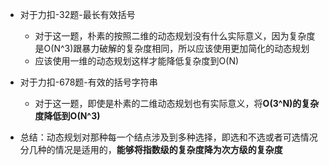 * 对于力扣-32题-最长有效括号
  * 对于这一题，朴素的按照二维的动态规划没有什么实际意义，因为复杂度是O(N^3)跟暴力破解的复杂度相同，所以应该使用更加简化的动态规划
  * 应该使用一维的动态规划这样才能降低复杂度到O(N)

* 对于力扣-678题-有效的括号字符串
  * 对于这一题，即使是朴素的二维动态规划也有实际意义，将**O(3^N)的复杂度降低到O(N^3)**

* 总结：动态规划对那种每一个结点涉及到多种选择，即选和不选或者可选情况分几种的情况是适用的，**能够将指数级的复杂度降为次方级的复杂度**

